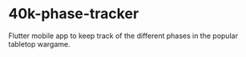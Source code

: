 # 40k-phase-tracker
Flutter mobile app to keep track of the different phases in the popular tabletop wargame.
